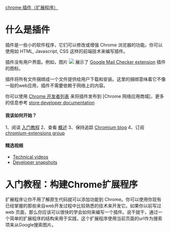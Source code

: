 [chrome 插件（扩展程序）](https://developer.chrome.com/extensions)

# 什么是插件

插件是一些小的软件程序，它们可以修改或增强 Chrome 浏览器的功能。你可以使用如 HTML, Javascript, CSS 这样的前端技术来编写插件。

插件没有用户界面。例如，图片 ![](https://developer.chrome.com/static/images/index/gmail-small.png) 展示了 [Google Mail Checker extension](https://developer.chrome.com/samples#google-mail-checker) 插件的图标。

插件将所有文件捆绑成一个文件提供给用户下载和安装。这里的捆绑意味着它不像一般的web应用，插件不需要依赖于网络上的内容。

你可以使用 [Chrome 开发者列表](https://chrome.google.com/webstore/developer/dashboard) 来将插件发布到 [Chrome 网络应用商城]，更多的信息参考 [store developer documentation](http://code.google.com/chrome/webstore)

#### 我该如何开始？

1、阅读 [入门教程](https://developer.chrome.com/getstarted)
2、查看 [概述](https://developer.chrome.com/overview)
3、保持追踪 [Chromium blog](http://blog.chromium.org/)
4、订阅 [chromium-extensions group](http://groups.google.com/a/chromium.org/group/chromium-extensions)

#### 精选视频

- [Technical videos](http://www.youtube.com/view_play_list?p=CA101D6A85FE9D4B)
- [Developer snapshots](http://www.youtube.com/view_play_list?p=38DF05697DE372B1)

# 入门教程：构建Chrome扩展程序

扩展程序让你不用了解原生代码就可以添加功能到 Chrome。你可以使用你现有已经掌握的那些来自web开发过程中比较熟悉的技术来开发它。如果你以前写过 web 页面，那么你应该可以很快的学会如何来编写一个插件。说干就干，通过一个简单的扩展程序的结构来用于实践，这个扩展程序使用当前页面的url作为搜索项来从Google搜索图片。
